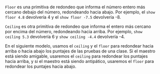 ﻿`Floor` es una primitiva de redondeo que informa el número entero más cercano debajo del número, redondeando hacia abajo. Por ejemplo, el `show floor 4.8` devolvería 4 y el `show floor -7.5` devolvería -8.

`Ceiling` es otra primitiva de redondeo que informa el entero más cercano por encima del número, redondeando hacia arriba. Por ejemplo, `show ceiling 5.3` devolvería 6 y `show ceiling -4.4` devolvería -4.

En el siguiente modelo, usamos el `ceiling` y el `floor` para redondear hacia arriba o hacia abajo los puntajes de las pruebas de una clase. Si el maestro está siendo amigable, usaremos el `ceiling` para redondear los puntajes hacia arriba, y si el maestro está siendo antipático, usaremos el `floor` para redondear los puntajes hacia abajo.